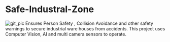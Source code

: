# Safe-Industral-Zone
![git_pic](https://user-images.githubusercontent.com/19869426/193572085-84af4390-dfe1-4c7c-a16e-fd7e2d237bee.png)
Ensures Person Safety , Collision Avoidance and other safety warnings to secure industrial ware houses from accidents. This project uses Computer Vision, AI and multi camera sensors to operate.
